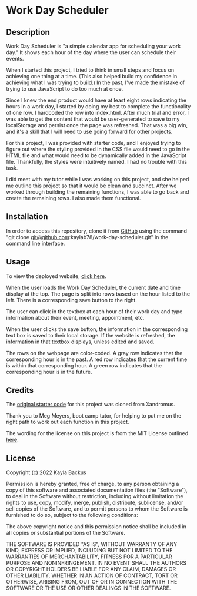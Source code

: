 # Work Day Scheduler

## Description
Work Day Scheduler is "a simple calendar app for scheduling your work day." It shows each hour of the day where the user can schedule their events.

When I started this project, I tried to think in small steps and focus on achieving one thing at a time. (This also helped build my confidence in achieving what I was trying to build.) In the past, I've made the mistake of trying to use JavaScript to do too much at once.

Since I knew the end product would have at least eight rows indicating the hours in a work day, I started by doing my best to complete the functionality of one row. I hardcoded the row into index.html. After much trial and error, I was able to get the content that would be user-generated to save to my localStorage and persist once the page was refreshed. That was a big win, and it's a skill that I will need to use going forward for other projects. 

For this project, I was provided with starter code, and I enjoyed trying to figure out where the styling provided in the CSS file would need to go in the HTML file and what would need to be dynamically added in the JavaScript file. Thankfully, the styles were intuitively named. I had no trouble with this task.

I did meet with my tutor while I was working on this project, and she helped me outline this project so that it would be clean and succinct. After we worked through building the remaining functions, I was able to go back and create the remaining rows. I also made them functional.

## Installation
In order to access this repository, clone it from [GitHub](https://github.com/kaylab78/work-day-scheduler) using the command "git clone git@github.com:kaylab78/work-day-scheduler.git" in the command line interface.

## Usage
To view the deployed website, [click here](https://kaylab78.github.io/work-day-scheduler/).

When the user loads the Work Day Scheduler, the current date and time display at the top. The page is split into rows based on the hour listed to the left. There is a corresponding save button to the right.

The user can click in the textbox at each hour of their work day and type information about their event, meeting, appointment, etc. 

When the user clicks the save button, the information in the corresponding text box is saved to their local storage. If the website is refreshed, the information in that textbox displays, unless edited and saved.

The rows on the webpage are color-coded. A gray row indicates that the corresponding hour is in the past. A red row indicates that the current time is within that corresponding hour. A green row indicates that the corresponding hour is in the future.

## Credits
The [original starter code](https://github.com/coding-boot-camp/super-disco) for this project was cloned from Xandromus.

Thank you to Meg Meyers, boot camp tutor, for helping to put me on the right path to work out each function in this project.

The wording for the license on this project is from the MIT License outlined [here](https://choosealicense.com/licenses/mit/).

## License
Copyright (c) 2022 Kayla Backus

Permission is hereby granted, free of charge, to any person obtaining a copy of this software and associated documentation files (the "Software"), to deal in the Software without restriction, including without limitation the rights to use, copy, modify, merge, publish, distribute, sublicense, and/or sell copies of the Software, and to permit persons to whom the Software is furnished to do so, subject to the following conditions:

The above copyright notice and this permission notice shall be included in all copies or substantial portions of the Software.

THE SOFTWARE IS PROVIDED "AS IS", WITHOUT WARRANTY OF ANY KIND, EXPRESS OR IMPLIED, INCLUDING BUT NOT LIMITED TO THE WARRANTIES OF MERCHANTABILITY, FITNESS FOR A PARTICULAR PURPOSE AND NONINFRINGEMENT. IN NO EVENT SHALL THE AUTHORS OR COPYRIGHT HOLDERS BE LIABLE FOR ANY CLAIM, DAMAGES OR OTHER LIABILITY, WHETHER IN AN ACTION OF CONTRACT, TORT OR OTHERWISE, ARISING FROM, OUT OF OR IN CONNECTION WITH THE SOFTWARE OR THE USE OR OTHER DEALINGS IN THE SOFTWARE.